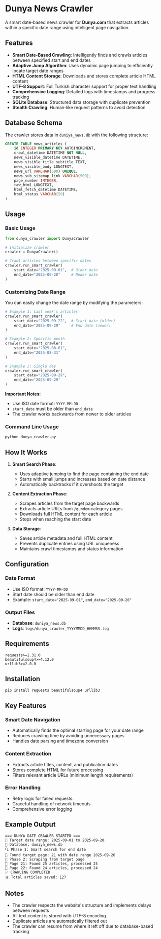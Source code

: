 # Dunya News Crawler

A smart date-based news crawler for **Dunya.com** that extracts articles within a specific date range using intelligent page navigation.

## Features

- **Smart Date-Based Crawling**: Intelligently finds and crawls articles between specified start and end dates
- **Adaptive Jump Algorithm**: Uses dynamic page jumping to efficiently locate target date ranges
- **HTML Content Storage**: Downloads and stores complete article HTML content
- **UTF-8 Support**: Full Turkish character support for proper text handling
- **Comprehensive Logging**: Detailed logs with timestamps and progress tracking
- **SQLite Database**: Structured data storage with duplicate prevention
- **Stealth Crawling**: Human-like request patterns to avoid detection

## Database Schema

The crawler stores data in `duniya_news.db` with the following structure:

```sql
CREATE TABLE news_articles (
    id INTEGER PRIMARY KEY AUTOINCREMENT,
    crawl_datetime DATETIME NOT NULL,
    news_visible_datetime DATETIME,
    news_visible_title_subtitle TEXT,
    news_visible_body LONGTEXT,
    news_url VARCHAR(500) UNIQUE,
    news_sub_sitemap_link VARCHAR(500),
    page_number INTEGER,
    raw_html LONGTEXT,
    html_fetch_datetime DATETIME,
    html_status VARCHAR(50)
)
```

## Usage

### Basic Usage

```python
from dunya_crawler import DunyaCrawler

# Initialize crawler
crawler = DunyaCrawler()

# Crawl articles between specific dates
crawler.run_smart_crawler(
    start_date="2025-09-01",  # Older date
    end_date="2025-09-20"     # Newer date
)
```

### **Customizing Date Range**

You can easily change the date range by modifying the parameters:

```python
# Example 1: Last week's articles
crawler.run_smart_crawler(
    start_date="2025-09-22",  # Start date (older)
    end_date="2025-09-29"     # End date (newer)
)

# Example 2: Specific month
crawler.run_smart_crawler(
    start_date="2025-08-01", 
    end_date="2025-08-31"
)

# Example 3: Single day
crawler.run_smart_crawler(
    start_date="2025-09-29", 
    end_date="2025-09-29"
)
```

**Important Notes:**
- Use ISO date format: `YYYY-MM-DD`
- `start_date` must be older than `end_date`
- The crawler works backwards from newer to older articles

### Command Line Usage

```bash
python dunya_crawler.py
```

## How It Works

1. **Smart Search Phase**: 
   - Uses adaptive jumping to find the page containing the end date
   - Starts with small jumps and increases based on date distance
   - Automatically backtracks if it overshoots the target

2. **Content Extraction Phase**:
   - Scrapes articles from the target page backwards
   - Extracts article URLs from `/gundem` category pages
   - Downloads full HTML content for each article
   - Stops when reaching the start date

3. **Data Storage**:
   - Saves article metadata and full HTML content
   - Prevents duplicate entries using URL uniqueness
   - Maintains crawl timestamps and status information

## Configuration

### Date Format
- Use ISO format: `YYYY-MM-DD`
- Start date should be older than end date
- Example: `start_date="2025-09-01"`, `end_date="2025-09-20"`

### Output Files
- **Database**: `duniya_news.db`
- **Logs**: `logs/dunya_crawler_YYYYMMDD_HHMMSS.log`

## Requirements

```
requests>=2.31.0
beautifulsoup4>=4.12.0
urllib3>=2.0.0
```

## Installation

```bash
pip install requests beautifulsoup4 urllib3
```

## Key Features

### Smart Date Navigation
- Automatically finds the optimal starting page for your date range
- Reduces crawling time by avoiding unnecessary pages
- Handles date parsing and timezone conversion

### Content Extraction
- Extracts article titles, content, and publication dates
- Stores complete HTML for future processing
- Filters relevant article URLs (minimum length requirements)

### Error Handling
- Retry logic for failed requests
- Graceful handling of network timeouts
- Comprehensive error logging

## Example Output

```
=== DUNYA DATE CRAWLER STARTED ===
🎯 Target date range: 2025-09-01 to 2025-09-20
📁 Database: duniya_news.db
🔍 Phase 1: Smart search for end date
📍 Found target page: 21 with date range 2025-09-20
🎯 Phase 2: Scraping from target page
📄 Page 21: Found 25 articles, processed 25
📄 Page 22: Found 24 articles, processed 24
✅ CRAWLING COMPLETED
📊 Total articles saved: 127
```

## Notes

- The crawler respects the website's structure and implements delays between requests
- All text content is stored with UTF-8 encoding
- Duplicate articles are automatically filtered out
- The crawler can resume from where it left off due to database-based tracking
